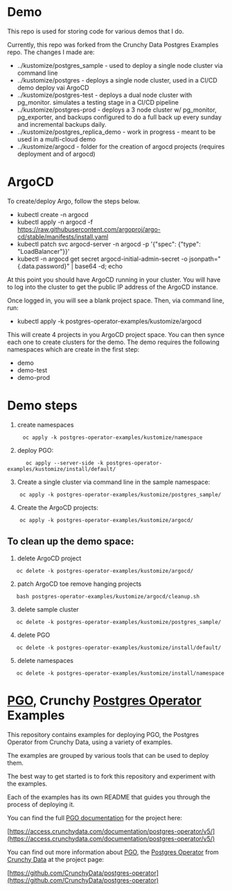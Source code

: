 # Demo
This repo is used for storing code for various demos that I do. 

Currently, this repo was forked from the Crunchy Data Postgres Examples repo. The changes I made are:

* ../kustomize/postgres_sample - used to deploy a single node cluster via command line
* ../kustomize/postgres - deploys a single node cluster, used in a CI/CD demo deploy vai ArgoCD
* ../kustomize/postgres-test - deploys a dual node cluster with pg_monitor. simulates a testing stage in a CI/CD pipeline
* ../kustomize/postgres-prod - deploys a 3 node cluster w/ pg_monitor, pg_exporter, and backups configured to do a full back up every sunday and incremental backups daily.
* ../kustomize/postgres_replica_demo - work in progress - meant to be used in a multi-cloud demo
* ../kustomize/argocd - folder for the creation of argocd projects (requires deployment and of argocd)

# ArgoCD

To create/deploy Argo, follow the steps below.
  * kubectl create -n argocd
  * kubectl apply -n argocd -f https://raw.githubusercontent.com/argoproj/argo-cd/stable/manifests/install.yaml
  * kubectl patch svc argocd-server -n argocd -p '{"spec": {"type": "LoadBalancer"}}'
  * kubectl -n argocd get secret argocd-initial-admin-secret -o jsonpath="{.data.password}" | base64 -d; echo

At this point you should have ArgoCD running in your cluster. You will have to log into the cluster to get the public IP address of the ArgoCD instance.

Once logged in, you will see a blank project space. Then, via command line, run:

* kubectl apply -k postgres-operator-examples/kustomize/argocd

This will create 4 projects in you ArgoCD project space. You can then synce each one to create clusters for the demo. The demo requires the following namespaces which are create in the first step:
* demo
* demo-test
* demo-prod

# Demo steps
 1) create namespaces
 
```console
     oc apply -k postgres-operator-examples/kustomize/namespace

```  

 2) deploy PGO: 
 
```console
      oc apply --server-side -k postgres-operator-examples/kustomize/install/default/

``` 
 3) Create a single cluster via command line in the sample namespace:
 
```console
    oc apply -k postgres-operator-examples/kustomize/postgres_sample/

```
 4) Create the ArgoCD projects:
 
```console
    oc apply -k postgres-operator-examples/kustomize/argocd/

```

## To clean up the demo space:
   
 1) delete ArgoCD project 
   
```console
   oc delete -k postgres-operator-examples/kustomize/argocd/

``` 
   
 2) patch ArgoCD toe remove hanging projects
   
  
```console
   bash postgres-operator-examples/kustomize/argocd/cleanup.sh

```
 3) delete sample cluster
   
   
```console
   oc delete -k postgres-operator-examples/kustomize/postgres_sample/

```  
 4) delete PGO

```console
   oc delete -k postgres-operator-examples/kustomize/install/default/

```
  5) delete namespaces
   
```console
   oc delete -k postgres-operator-examples/kustomize/install/namespace

``` 
    





# [PGO](https://github.com/CrunchyData/postgres-operator), Crunchy [Postgres Operator](https://github.com/CrunchyData/postgres-operator) Examples

This repository contains examples for deploying PGO, the Postgres Operator from Crunchy Data, using a variety of examples.

The examples are grouped by various tools that can be used to deploy them.

The best way to get started is to fork this repository and experiment with the examples.

Each of the examples has its own README that guides you through the process of deploying it.

You can find the full [PGO documentation](https://access.crunchydata.com/documentation/postgres-operator/v5/) for the project here:

[https://access.crunchydata.com/documentation/postgres-operator/v5/](https://access.crunchydata.com/documentation/postgres-operator/v5/)

You can find out more information about [PGO](https://github.com/CrunchyData/postgres-operator), the [Postgres Operator](https://github.com/CrunchyData/postgres-operator) from [Crunchy Data](https://www.crunchydata.com) at the project page:

[https://github.com/CrunchyData/postgres-operator](https://github.com/CrunchyData/postgres-operator)
